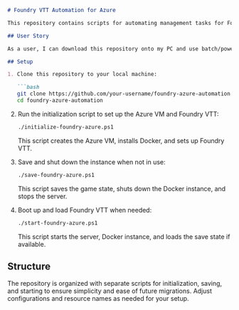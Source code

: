 ```markdown
# Foundry VTT Automation for Azure

This repository contains scripts for automating management tasks for Foundry VTT hosts on Azure. The goal is to provide a simple command-line tool using batch/powershell scripts to set up an Azure instance with Docker, manage network configurations, save and shut down the instance, and boot up with loading capabilities for Foundry VTT.

## User Story

As a user, I can download this repository onto my PC and use batch/powershell scripts to interact with Azure and Docker. This allows for easy setup of an Azure instance with the necessary configurations for Foundry VTT, including saving and shutting down the instance, and later booting up with loading capabilities.

## Setup

1. Clone this repository to your local machine:

   ```bash
   git clone https://github.com/your-username/foundry-azure-automation.git
   cd foundry-azure-automation
   ```

2. Run the initialization script to set up the Azure VM and Foundry VTT:

   ```bash
   ./initialize-foundry-azure.ps1
   ```

   This script creates the Azure VM, installs Docker, and sets up Foundry VTT.

3. Save and shut down the instance when not in use:

   ```bash
   ./save-foundry-azure.ps1
   ```

   This script saves the game state, shuts down the Docker instance, and stops the server.

4. Boot up and load Foundry VTT when needed:

   ```bash
   ./start-foundry-azure.ps1
   ```

   This script starts the server, Docker instance, and loads the save state if available.

## Structure

The repository is organized with separate scripts for initialization, saving, and starting to ensure simplicity and ease of future migrations. Adjust configurations and resource names as needed for your setup.
